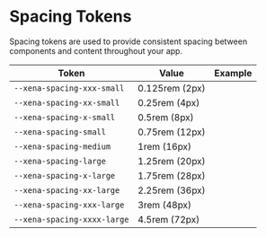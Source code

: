 # Spacing Tokens

Spacing tokens are used to provide consistent spacing between components and content throughout your app.

| Token                       | Value          | Example                                                                                                                 |
| --------------------------- | -------------- | ----------------------------------------------------------------------------------------------------------------------- |
| `--xena-spacing-xxx-small`  | 0.125rem (2px) | <div class="spacing-demo" style="width: var(--xena-spacing-xxx-small); height: var(--xena-spacing-xxx-small);"></div>   |
| `--xena-spacing-xx-small`   | 0.25rem (4px)  | <div class="spacing-demo" style="width: var(--xena-spacing-xx-small); height: var(--xena-spacing-xx-small);"></div>     |
| `--xena-spacing-x-small`    | 0.5rem (8px)   | <div class="spacing-demo" style="width: var(--xena-spacing-x-small); height: var(--xena-spacing-x-small);"></div>       |
| `--xena-spacing-small`      | 0.75rem (12px) | <div class="spacing-demo" style="width: var(--xena-spacing-small); height: var(--xena-spacing-small);"></div>           |
| `--xena-spacing-medium`     | 1rem (16px)    | <div class="spacing-demo" style="width: var(--xena-spacing-medium); height: var(--xena-spacing-medium);"></div>         |
| `--xena-spacing-large`      | 1.25rem (20px) | <div class="spacing-demo" style="width: var(--xena-spacing-large); height: var(--xena-spacing-large);"></div>           |
| `--xena-spacing-x-large`    | 1.75rem (28px) | <div class="spacing-demo" style="width: var(--xena-spacing-x-large); height: var(--xena-spacing-x-large);"></div>       |
| `--xena-spacing-xx-large`   | 2.25rem (36px) | <div class="spacing-demo" style="width: var(--xena-spacing-xx-large); height: var(--xena-spacing-xx-large);"></div>     |
| `--xena-spacing-xxx-large`  | 3rem (48px)    | <div class="spacing-demo" style="width: var(--xena-spacing-xxx-large); height: var(--xena-spacing-xxx-large);"></div>   |
| `--xena-spacing-xxxx-large` | 4.5rem (72px)  | <div class="spacing-demo" style="width: var(--xena-spacing-xxxx-large); height: var(--xena-spacing-xxxx-large);"></div> |
